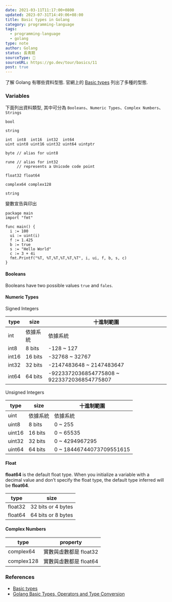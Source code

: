 ```yaml
---
date: 2021-03-11T11:17:00+0800
updated: 2023-07-31T14:49:06+08:00
title: Basic types in Golang
category: programming-language
tags:
  - programming-language
  - golang
type: note
author: Golang
status: 長青期
sourceType: 📰️
sourceURL: https://go.dev/tour/basics/11
post: true
---
```


了解 Golang 有哪些資料型態. 官網上的 [Basic types](https://go.dev/tour/basics/11) 列出了多種的型態.

<!--more-->

### Variables

下面列出資料類型, 其中可分為 `Booleans`、`Numeric Types`、`Complex Numbers`、`Strings`

```text
bool

string

int  int8  int16  int32  int64
uint uint8 uint16 uint32 uint64 uintptr

byte // alias for uint8

rune // alias for int32
     // represents a Unicode code point

float32 float64

complex64 complex128

string
```

變數宣告與印出

```golang
package main
import "fmt"

func main() {
  i := 100
  ui := uint(i)
  f := 1.425
  b := true
  s := "Hello World"
  c := 3 + 4i
  fmt.Printf("%T, %T,%T,%T,%T,%T", i, ui, f, b, s, c)
}
```

#### Booleans

Booleans have two possible values `true` and `fales`.

#### Numeric Types

Signed Integers

|type|size|十進制範圍|
|---|---|---|
|int|依據系統|依據系統|
|int8|8 bits|-128 ~ 127|
|int16|16 bits|-32768 ~ 32767|
|int32|32 bits|-2147483648 ~ 2147483647|
|int64|64 bits|-9223372036854775808 ~ 9223372036854775807|

Unsigned Integers

|type|size|十進制範圍|
|---|---|---|
|uint|依據系統|依據系統|
|uint8|8 bits|0 ~ 255|
|uint16|16 bits|0 ~ 65535|
|uint32|32 bits|0 ~ 4294967295|
|uint64|64 bits|0 ~ 18446744073709551615|

#### Float

**float64** is the default float type. When you initialize a variable with a decimal value and don’t specify the float type, the default type inferred will be **float64**.

|type|size|
|---|---|
|float32|32 bits or 4 bytes|
|float64|64 bits or 8 bytes|

#### Complex Numbers

|type|property|
|---|---|
|complex64|實數與虛數都是 float32|
|complex128|實數與虛數都是 float64|

### References

- [Basic types](https://tour.golang.org/basics/11)
- [Golang Basic Types, Operators and Type Conversion](https://www.callicoder.com/golang-basic-types-operators-type-conversion/)
